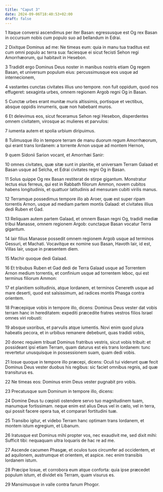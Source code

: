 ```yaml
---
title: "Caput 3"
date: 2024-09-06T18:40:53+02:00
draft: false
---
```




1 Itaque conversi ascendimus per iter Basan: egressusque est Og rex Basan in occursum nobis cum populo suo ad bellandum in Edrai.

2 Dixitque Dominus ad me: Ne timeas eum: quia in manu tua traditus est cum omni populo ac terra sua: faciesque ei sicut fecisti Sehon regi Amorrhæorum, qui habitavit in Hesebon.

3 Tradidit ergo Dominus Deus noster in manibus nostris etiam Og regem Basan, et universum populum eius: percussimusque eos usque ad internecionem,

4 vastantes cunctas civitates illius uno tempore. non fuit oppidum, quod nos effugeret: sexaginta urbes, omnem regionem Argob regni Og in Basan.

5 Cunctæ urbes erant munitæ muris altissimis, portisque et vectibus, absque oppidis innumeris, quæ non habebant muros.

6 Et delevimus eos, sicut feceramus Sehon regi Hesebon, disperdentes omnem civitatem, virosque ac mulieres et parvulos:

7 iumenta autem et spolia urbium diripuimus.

8 Tulimusque illo in tempore terram de manu duorum regum Amorrhæorum, qui erant trans Iordanem: a torrente Arnon usque ad montem Hernon,

9 quem Sidonii Sarion vocant, et Amorrhæi Sanir:

10 omnes civitates, quæ sitæ sunt in planitie, et universam Terram Galaad et Basan usque ad Selcha, et Edrai civitates regni Og in Basan.

11 Solus quippe Og rex Basan restiterat de stirpe gigantum. Monstratur lectus eius ferreus, qui est in Rabbath filiorum Ammon, novem cubitos habens longitudinis, et quattuor latitudinis ad mensuram cubiti virilis manus.

12 Terramque possedimus tempore illo ab Aroer, quæ est super ripam torrentis Arnon, usque ad mediam partem montis Galaad: et civitates illius dedi Ruben et Gad.

13 Reliquam autem partem Galaad, et omnem Basan regni Og, tradidi mediæ tribui Manasse, omnem regionem Argob: cunctaque Basan vocatur Terra gigantum.

14 Iair filius Manasse possedit omnem regionem Argob usque ad terminos Gessuri, et Machati. Vocavitque ex nomine suo Basan, Havoth Iair, id est, Villas Iair, usque in præsentem diem.

15 Machir quoque dedi Galaad.

16 Et tribubus Ruben et Gad dedi de Terra Galaad usque ad Torrentem Arnon medium torrentis, et confinium usque ad torrentem Ieboc, qui est terminus filiorum Ammon:

17 et planitiem solitudinis, atque Iordanem, et terminos Cenereth usque ad mare deserti, quod est salsissimum, ad radices montis Phasga contra orientem.

18 Præcepique vobis in tempore illo, dicens: Dominus Deus vester dat vobis terram hanc in hereditatem: expediti præcedite fratres vestros filios Israel omnes viri robusti:

19 absque uxoribus, et parvulis atque iumentis. Novi enim quod plura habeatis pecora, et in urbibus remanere debebunt, quas tradidi vobis,

20 donec requiem tribuat Dominus fratribus vestris, sicut vobis tribuit: et possideant ipsi etiam Terram, quam daturus est eis trans Iordanem: tunc revertetur unusquisque in possessionem suam, quam dedi vobis.

21 Iosue quoque in tempore illo præcepi, dicens: Oculi tui viderunt quæ fecit Dominus Deus vester duobus his regibus: sic faciet omnibus regnis, ad quæ transiturus es.

22 Ne timeas eos: Dominus enim Deus vester pugnabit pro vobis.

23 Precatusque sum Dominum in tempore illo, dicens:

24 Domine Deus tu cœpisti ostendere servo tuo magnitudinem tuam, manumque fortissimam. neque enim est alius Deus vel in cælo, vel in terra, qui possit facere opera tua, et comparari fortitudini tuæ.

25 Transibo igitur, et videbo Terram hanc optimam trans Iordanem, et montem istum egregium, et Libanum.

26 Iratusque est Dominus mihi propter vos, nec exaudivit me, sed dixit mihi: Sufficit tibi: nequaquam ultra loquaris de hac re ad me.

27 Ascende cacumen Phasgæ, et oculos tuos circumfer ad occidentem, et ad aquilonem, austrumque et orientem, et aspice. nec enim transibis Iordanem istum.

28 Præcipe Iosue, et corrobora eum atque conforta: quia ipse præcedet populum istum, et dividet eis Terram, quam visurus es.

29 Mansimusque in valle contra fanum Phogor.

